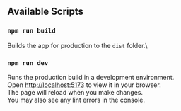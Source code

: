 ## Available Scripts

### `npm run build`

Builds the app for production to the `dist` folder.\

### `npm run dev`

Runs the production build in a development environment.\
Open [http://localhost:5173]( http://localhost:5173) to view it in your browser.\
The page will reload when you make changes.\
You may also see any lint errors in the console.
